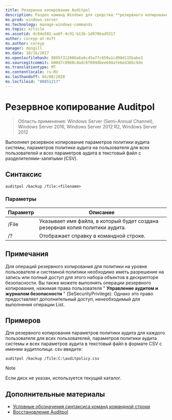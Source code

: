 ```yaml
---
title: Резервное копирование Auditpol
description: Раздел команд Windows для средства **резервного копирования auditpol**, который выполняет резервное копирование параметров политики аудита системы, параметров политики аудита на пользователя для всех пользователей и всех параметров аудита в текстовый файл с разделителями-запятыми (CSV).
ms.prod: windows-server
ms.technology: manage-windows-commands
ms.topic: article
ms.assetid: dc84e581-aa0f-4c91-b13b-1d970bad5517
author: coreyp-at-msft
ms.author: coreyp
manager: dongill
ms.date: 10/16/2017
ms.openlocfilehash: 8895f312606a6a6c45a77c659a1cd98d115babe3
ms.sourcegitcommit: b00d7c8968c4adc8f699dbee694afe6ed36bc9de
ms.translationtype: MT
ms.contentlocale: ru-RU
ms.lasthandoff: 04/08/2020
ms.locfileid: "80851217"
---
```

# <a name="auditpol-backup"></a>Резервное копирование Auditpol

>Область применения: Windows Server (Semi-Annual Channel), Windows Server 2016, Windows Server 2012 R2, Windows Server 2012

Выполняет резервное копирование параметров политики аудита системы, параметров политики аудита на пользователя для всех пользователей и всех параметров аудита в текстовый файл с разделителями-запятыми (CSV).

## <a name="syntax"></a>Синтаксис

```
auditpol /backup /file:<filename>
```

### <a name="parameters"></a>Параметры

| Параметр | Описание |
|-----------|------------- |
| /File | Указывает имя файла, в который будет создана резервная копия политики аудита. |
| /? | Отображает справку в командной строке. |

## <a name="remarks"></a>Примечания

Для операций резервного копирования для политики на уровне пользователя и системной политики необходимо иметь разрешение на запись или полный доступ для этого набора объектов в дескрипторе безопасности. Вы также можете выполнять операции резервного копирования, нажимая права пользователя " **Управление аудитом и журналом безопасности** " (SeSecurityPrivilege). Однако это право предоставляет дополнительный доступ, ненеобходимый для выполнения операции List.

## <a name="examples"></a><a name=BKMK_examples></a>Примеров

Для резервного копирования параметров политики аудита для каждого пользователя для всех пользователей, параметров политики аудита системы и всех параметров аудита в текстовый файл в формате CSV с именем аудитполици. csv введите:

```
auditpol /backup /file:C:\auditpolicy.csv
```

> [!NOTE]
> Если диск не указан, используется текущий каталог.

## <a name="additional-references"></a>Дополнительные материалы

- [Условные обозначения синтаксиса команд командной строки](command-line-syntax-key.md)
- [Восстановление Auditpol](auditpol-restore.md)
